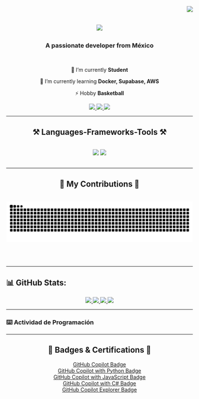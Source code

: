 <img align="right" src="https://visitor-badge.laobi.icu/badge?page_id=jorge-ivan-jimenez-reyes.jorge-ivan-jimenez-reyes" />

<h1 align="center">
    <img src="https://readme-typing-svg.herokuapp.com/?font=Righteous&size=35&center=true&vCenter=true&width=500&height=70&duration=4000&lines=Hi+There!+👋;+I'm+Jorge+Jimenez!;" />
</h1>

<h3 align="center">A passionate developer from México</h3>

<br/>

<div align="center">
 
 🔭 I’m currently **Student**
 
 🌱 I’m currently learning **Docker, Supabase, AWS**

⚡ Hobby **Basketball**

</div>
 
<div align="center"> 
  <a href="mailto:jorgeivanjimenez27@gmail.com">
    <img src="https://img.shields.io/badge/Gmail-333333?style=for-the-badge&logo=gmail&logoColor=red" />
  </a>
  <a href="https://linkedin.com/in/jorge-jiménez-ing/" target="_blank">
    <img src="https://img.shields.io/badge/LinkedIn-0077B5?style=for-the-badge&logo=linkedin&logoColor=white" target="_blank" />
  </a>
  <a href="https://web-portfolio-github-io-git-main-jorges-projects-9c5910c1.vercel.app/" target="_blank">
     <img src="https://img.shields.io/badge/Portfolio-FF5722?style=for-the-badge&logo=todoist&logoColor=white" target="_blank" /> <!-- sqlite, safari, google-chrome are other good icon options -->
  </a>
</div>

 <hr/>
 
<h2 align="center">⚒️ Languages-Frameworks-Tools ⚒️</h2>
<br/>
<div align="center">
    <img src="https://skillicons.dev/icons?i=react,bootstrap,html,css,vscode,github,figma,tailwind,git" />
    <img src="https://skillicons.dev/icons?i=nodejs,python,javascript,cpp,cs,java,nextjs,mysql,swift" /><br>
</div>

<br/>
<hr/>

<h2 align="center">🐍 My Contributions 🐍</h2>
<br/>
<div align="center">
  <img alt="snake eating my contributions" src="https://raw.githubusercontent.com/jorge-ivan-jimenez-reyes/jorge-ivan-jimenez-reyes/output/github-contribution-grid-snake.svg" />
</div>

<br/><br/>

---

## 📊 GitHub Stats:

<div align="center">
  <a href="https://github.com/jorge-ivan-jimenez-reyes">
    <img src="https://github-profile-summary-cards.vercel.app/api/cards/profile-details?username=jorge-ivan-jimenez-reyes&theme=github_dark" />
  </a>
  <a href="https://github.com/jorge-ivan-jimenez-reyes">
    <img src="https://streak-stats.demolab.com?user=jorge-ivan-jimenez-reyes&theme=github-dark-blue&hide_border=true" />
  </a>
  <a href="https://github.com/jorge-ivan-jimenez-reyes">
    <img src="https://github-profile-summary-cards.vercel.app/api/cards/stats?username=jorge-ivan-jimenez-reyes&theme=github_dark" />
  </a>
  <a href="https://github.com/jorge-ivan-jimenez-reyes">
    <img src="https://github-readme-stats.vercel.app/api/top-langs/?username=jorge-ivan-jimenez-reyes&langs_count=10&layout=compact&theme=github_dark" />
  </a>
</div>

---
### ⌨️ Actividad de Programación

<!--START_SECTION:waka-->
<!--END_SECTION:waka-->

---

<h2 align="center">📜 Badges & Certifications 📜</h2>
<div align="center">
    <a href="https://learn.microsoft.com/api/achievements/share/es-es/JorgeIvnJimnezReyes-3099/KLF5MC3B?sharingId=3B7A7279380A3971">
        GitHub Copilot Badge
    </a><br>
    <a href="https://learn.microsoft.com/api/achievements/share/es-es/JorgeIvnJimnezReyes-3099/W7DAUJGN?sharingId=3B7A7279380A3971">
        GitHub Copilot with Python Badge
    </a><br>
    <a href="https://learn.microsoft.com/api/achievements/share/es-es/JorgeIvnJimnezReyes-3099/W7DA64LN?sharingId=3B7A7279380A3971">
        GitHub Copilot with JavaScript Badge
    </a><br>
    <a href="https://learn.microsoft.com/api/achievements/share/es-es/JorgeIvnJimnezReyes-3099/HRKYQGN8?sharingId=3B7A7279380A3971">
        GitHub Copilot with C# Badge
    </a><br>
    <a href="https://learn.microsoft.com/api/achievements/share/es-es/JorgeIvnJimnezReyes-3099/JCR6BFPT?sharingId=3B7A7279380A3971">
        GitHub Copilot Explorer Badge
    </a><br>

